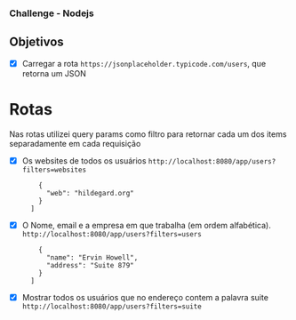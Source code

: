 ### Challenge - Nodejs

## Objetivos

- [x] Carregar a rota `https://jsonplaceholder.typicode.com/users`, que retorna um JSON 

# Rotas
Nas rotas utilizei query params como filtro para retornar cada um dos items separadamente em cada requisição 

- [x] Os websites de todos os usuários `http://localhost:8080/app/users?filters=websites`

    ```[
        {
          "web": "hildegard.org"
        }
      ]
    ```

- [x] O Nome, email e a empresa em que trabalha (em ordem alfabética). `http://localhost:8080/app/users?filters=users`

  ```[ 
      {
        "name": "Ervin Howell",
        "address": "Suite 879"
      }
    ]
  ```

- [x] Mostrar todos os usuários que no endereço contem a palavra suite `http://localhost:8080/app/users?filters=suite`

 
